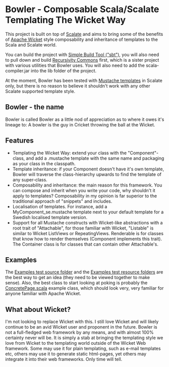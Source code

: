 # Bowler - Composable Scala/Scalate Templating The Wicket Way
This project is built on top of [Scalate](http://scalate.fusesource.org/) and aims to bring some of the benefits of [Apache Wicket](http://wicket.apache.org) style composability and inheritance of templates to the Scala and Scalate world.

You can build the project with [Simple Build Tool ("sbt")](https://code.google.com/p/simple-build-tool/), you will also need to pull down and build [Recursivity Commons](https://github.com/wfaler/recursivity-commons) first, which is a sister project with various utilities that Bowler uses. You will also need to add the scala-compiler.jar into the lib folder of the project.

At the moment, Bowler has been tested with [Mustache templates](http://mustache.github.com/) in Scalate only, but there is no reason to believe it shouldn't work with any other Scalate supported template style.

## Bowler - the name
Bowler is called Bowler as a little nod of appreciation as to where it owes it's lineage to: A bowler is the guy in Cricket throwing the ball at the Wicket.

## Features
*	Templating the Wicket Way: extend your class with the "Component"-class, and add a .mustache template with the same name and packaging as your class in the classpath.
*	Template inheritance: if your Component doesn't have it's own template, Bowler will traverse the class-hierarchy upwards to find the template of any super-class.
*	Composability and inheritance: the main reason for this framework. You can compose and inherit when you write your code, why shouldn't it apply to templates? Composability in my opinion is far superior to the traditional approach of "snippets" and includes.
*	Localisation of templates. For instance, add a MyComponent_se.mustache template next to your default template for a Swedish localised template version.
*	Support for all Mustache constructs with Wicket-like abstractions with a root trait of "Attachable", for those familiar with Wicket, "Listable" is similar to Wicket ListViews or RepeatingViews. Renderable is for classes that know how to render themselves (Component implements this trait). The Container class is for classes that can contain other Attachable's.

## Examples
The [Examples test source folder](https://github.com/wfaler/Bowler/tree/master/src/test/scala/com/recursivity/bowler/example) and the [Examples test resource folders](https://github.com/wfaler/Bowler/tree/master/src/test/resources/com/recursivity/bowler/example/) are the best way to get an idea (they need to be viewed together to make sense).
Also, the best class to start looking at poking is probably the [ConcretePage.scala](https://github.com/wfaler/Bowler/blob/master/src/test/scala/com/recursivity/bowler/example/ConcretePage.scala) example class, which should look very, very familiar for anyone familiar with Apache Wicket.

## What about Wicket?
I'm not looking to replace Wicket with this. I still love Wicket and will likely continue to be an avid Wicket user and proponent in the future.
Bowler is not a full-fledged web framework by any means, and with almost 100% certainty never will be. It is simply a stab at bringing the templating style we love from Wicket to the templating world outside of the Wicket Web framework.
Some may use it for plain templating, such as e-mail templates etc, others may use it to generate static html-pages, yet others may integrate it into their web frameworks. Only time will tell.